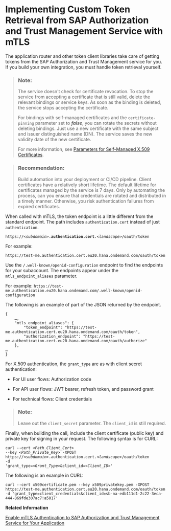 <!-- loio63fd9f1a140245df870dd7150ff15292 -->

# Implementing Custom Token Retrieval from SAP Authorization and Trust Management Service with mTLS

The application router and other token client libraries take care of getting tokens from the SAP Authorization and Trust Management service for you. If you build your own integration, you must handle token retrieval yourself.

> ### Note:  
> The service doesn't check for certificate revocation. To stop the service from accepting a certificate that is still valid, delete the relevant bindings or service keys. As soon as the binding is deleted, the service stops accepting the certificate.
> 
> For bindings with self-managed certificates and the `certificate-pinning` parameter set to ***false***, you can rotate the secrets without deleting bindings. Just use a new certificate with the same subject and issuer distinguished name \(DN\). The service saves the new validity date of the new certificate.
> 
> For more information, see [Parameters for Self-Managed X.509 Certificates](../50-administration-and-ops/parameters-for-self-managed-x-509-certificates-5168df6.md).

> ### Recommendation:  
> Build automation into your deployment or CI/CD pipeline. Client certificates have a relatively short lifetime. The default lifetime for certificates managed by the service is 7 days. Only by automating the process, can you ensure that credentials are rotated and distributed in a timely manner. Otherwise, you risk authentication failures from expired certificates.

When called with mTLS, the token endpoint is a little different from the standard endpoint. The path includes `authentication.cert` instead of just `authentication`.

<code>https://<i class="varname">&lt;subdomain&gt;</i>.<b>authentication.cert</b>.<i class="varname">&lt;landscape&gt;</i>/oauth/token</code>

For example:

```
https://test-me.authentication.cert.eu20.hana.ondemand.com/oauth/token
```

Use the `/.well-known/openid-configuration` endpoint to find the endpoints for your subaccount. The endpoints appear under the `mtls_endpoint_aliases` parameter.

For example: `https://test-me.authentication.eu20.hana.ondemand.com/.well-known/openid-configuration`

The following is an example of part of the JSON returned by the endpoint.

```
{
    …,
    "mtls_endpoint_aliases": {
        "token_endpoint": "https://test-me.authentication.cert.eu20.hana.ondemand.com/oauth/token",
        "authorization_endpoint": "https://test-me.authentication.cert.eu20.hana.ondemand.com/oauth/authorize"
    },
…
}
```

For X.509 authentication, the `grant_type` are as with client secret authentication:

-   For UI user flows: Authorization code

-   For API user flows: JWT bearer, refresh token, and password grant

-   For technical flows: Client credentials


> ### Note:  
> Leave out the `client_secret` parameter. The `client_id` is still required.

Finally, when building the call, include the client certificate \(public key\) and private key for signing in your request. The following syntax is for CURL:

<code>curl --cert <i class="varname">&lt;Path_Client_Cert&gt;</i> --key <i class="varname">&lt;Path_Private_Key&gt;</i> -XPOST https://<i class="varname">&lt;subdomain&gt;</i>.authentication.cert.<i class="varname">&lt;landscape&gt;</i>/oauth/token -d 'grant_type=<i class="varname">&lt;Grant_Type&gt;</i>&amp;client_id=<i class="varname">&lt;Client_ID&gt;</i>'</code>

The following is an example in CURL:

```
curl --cert x509certificate.pem --key x509privatekey.pem -XPOST https://test-me.authentication.cert.eu20.hana.ondemand.com/oauth/token -d 'grant_type=client_credentials&client_id=sb-na-edb111d1-2c22-3eca-444-869fde307ac7!a5017'
```

**Related Information**  


[Enable mTLS Authentication to SAP Authorization and Trust Management Service for Your Application](enable-mtls-authentication-to-sap-authorization-and-trust-management-service-for-your-app-aa80338.md "Enabling your application to retrieve access tokens from SAP Authorization and Trust Management service(XSUAA) over mutual transport layer security (mTLS) requires you to enable mTLS token retrieval for the service instance. Then ensure the binding includes the X.509 credentials.")


